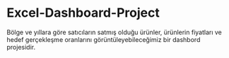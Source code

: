 # Excel-Dashboard-Project
 Bölge ve yıllara göre satıcıların satmış olduğu ürünler, ürünlerin fiyatları ve hedef gerçekleşme oranlarını görüntüleyebileceğimiz bir dashbord projesidir.
